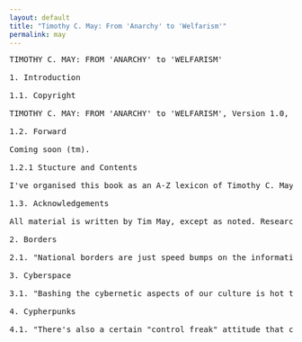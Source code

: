 ```yaml
---
layout: default
title: "Timothy C. May: From 'Anarchy' to 'Welfarism'"
permalink: may
---
```

<pre class="col">
TIMOTHY C. MAY: FROM 'ANARCHY' to 'WELFARISM'

1. Introduction

1.1. Copyright

TIMOTHY C. MAY: FROM 'ANARCHY' to 'WELFARISM', Version 1.0, 2022-05-20. No rights reserved. Please use as you like and kindly link to the original page or the print edition. Please include TIMOTHY C. MAY whenever quoting him from this book. Tim asks in his Cyphernomicon not to put any other name on his words but his, and we ought to respect that.

1.2. Forward

Coming soon (tm).

1.2.1 Stucture and Contents

I've organised this book as an A-Z lexicon of Timothy C. May's most interesting, insightful, and inflammatory online email and forum writing. This writing spans the course of over a decade as has hithero been difficult to access because it is scattered across thousands of emails on old forum archives. I've left out his stand-alone pieces like The Crypto-Anarchist Manifesto or the Cyphernomicon because they are better read in their entirety on their own.

1.3. Acknowledgements 

All material is written by Tim May, except as noted. Research, compilation, forward and editing by 0x000m. This work could not have been done without access to the Cypherpunk Mailing List plaintext archives of Ryan Lackey and their stylized archive on https://cryptoanarchy.wiki/ by Tom Busby.

2. Borders

2.1. "National borders are just speed bumps on the information superhighway." 1995-08-07 - Quibbling about definitions of “proof” https://mailing-list-archive.cryptoanarchy.wiki/archive/1995/08/096910121e38037aef2b4b9bb6400ee771c7ce372222b3a596adddd9add4d577/

3. Cyberspace

3.1. "Bashing the cybernetic aspects of our culture is hot these days. I expect Oprah and Sally Jesse to soon be doing shows on this. Children whose mothers are Net addicts, brothers who kill their sisters for using "vi," and jilted cyberlovers who are in relationships with their shrinkwraps." 1995-08-08 - Slouka’s “War of the Worlds” (trashing of computers) https://mailing-list-archive.cryptoanarchy.wiki/archive/1995/08/dde7e50171fd289407933fc8fc8fcb96b2a631b9a9acc6e7b920fff22b288ec8/

4. Cypherpunks

4.1. "There's also a certain "control freak" attitude that creeps into this list (and other lists, of course) at times, wherein people say that their current interest is vastly more important than anything else and that anyone who does not drop their frivolous other interests and begin work immediately on the One True Project are fools and knaves, and are probably secretly working for the NSA! (:-}). People should write about what interests them. Those who wish to program, should program. Those who wish to explore number theory, should explore number theory. And so on. Attempting to control what gets posted on this list is pointless. If you don't like a particular topic, or an author, use filters and kill files...Insulting people as "ciphergroupies" because they are not working on one's current interest seems needlessly counterproductive. Just my views. If you don't like 'em, ignore them or filter them. That's the Cypherpunk way of doing things." 1995-08-10 - Conspiracies and “Ciphergroupies” https://mailing-list-archive.cryptoanarchy.wiki/archive/1995/08/1c8e7b55334c834d0281033946bb5c28a4566507452010917d6561ab49b432fd/

</pre>


